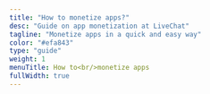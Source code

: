 ```yaml
---
title: "How to monetize apps?"
desc: "Guide on app monetization at LiveChat"
tagline: "Monetize apps in a quick and easy way"
color: "#efa843"
type: "guide"
weight: 1
menuTitle: How to<br/>monetize apps
fullWidth: true
---
```

